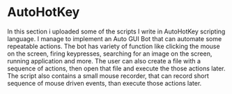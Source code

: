 # AutoHotKey
  In this section i uploaded some of the scripts I write in AutoHotKey scripting language. I manage to implement an Auto GUI Bot that can automate some repeatable actions. The bot has variety of function like clicking the mouse on the screen, firing keypresses, searching for an image on the screen, running application and more. The user can also create a file with a sequence of actions, then open that file and execute the those actions later. The script also contains a small mouse recorder, that can record short sequence of mouse driven events, than execute those actions later.
